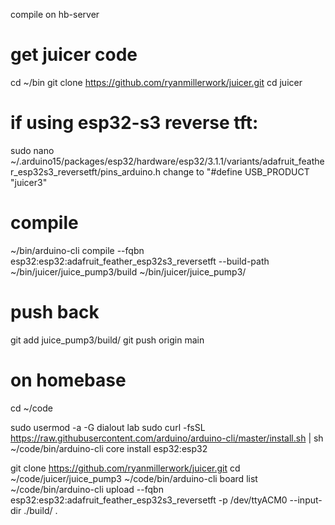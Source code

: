 compile on hb-server

# get juicer code
cd ~/bin
git clone https://github.com/ryanmillerwork/juicer.git
cd juicer

# if using esp32-s3 reverse tft:
sudo nano ~/.arduino15/packages/esp32/hardware/esp32/3.1.1/variants/adafruit_feather_esp32s3_reversetft/pins_arduino.h
change to "#define USB_PRODUCT "juicer3"

# compile
~/bin/arduino-cli compile --fqbn esp32:esp32:adafruit_feather_esp32s3_reversetft --build-path ~/bin/juicer/juice_pump3/build ~/bin/juicer/juice_pump3/

# push back
git add juice_pump3/build/
git push origin main




# on homebase
cd ~/code

sudo usermod -a -G dialout lab
sudo curl -fsSL https://raw.githubusercontent.com/arduino/arduino-cli/master/install.sh | sh
~/code/bin/arduino-cli core install esp32:esp32

git clone https://github.com/ryanmillerwork/juicer.git
cd ~/code/juicer/juice_pump3
~/code/bin/arduino-cli board list 
~/code/bin/arduino-cli upload --fqbn esp32:esp32:adafruit_feather_esp32s3_reversetft -p /dev/ttyACM0 --input-dir ./build/ .
